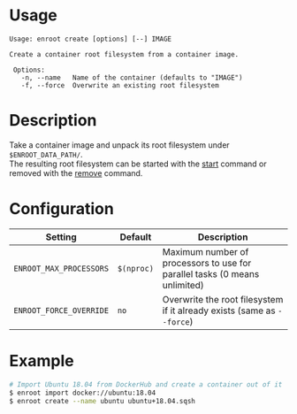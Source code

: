 # Usage

```
Usage: enroot create [options] [--] IMAGE

Create a container root filesystem from a container image.

 Options:
   -n, --name   Name of the container (defaults to "IMAGE")
   -f, --force  Overwrite an existing root filesystem
   ```
   
# Description

Take a container image and unpack its root filesystem under `$ENROOT_DATA_PATH/`.  
The resulting root filesystem can be started with the [start](start.md) command or removed with the [remove](remove.md) command.

# Configuration

| Setting | Default | Description |
| ------ | ------ | ------ |
| `ENROOT_MAX_PROCESSORS` | `$(nproc)` | Maximum number of processors to use for parallel tasks (0 means unlimited) |
| `ENROOT_FORCE_OVERRIDE` | `no` | Overwrite the root filesystem if it already exists (same as `--force`) |

# Example

```sh
# Import Ubuntu 18.04 from DockerHub and create a container out of it
$ enroot import docker://ubuntu:18.04
$ enroot create --name ubuntu ubuntu+18.04.sqsh
```

